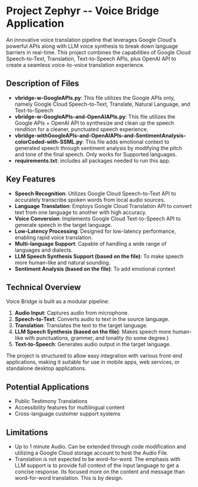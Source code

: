 # Project Zephyr -- Voice Bridge Application

An innovative voice translation pipeline that leverages Google Cloud's powerful APIs along with LLM voice synthesis to break down language barriers in real-time. This project combines the capabilities of Google Cloud Speech-to-Text, Translation, Text-to-Speech APIs, plus OpenAI API to create a seamless voice-to-voice translation experience.

## Description of Files

- **vbridge-w-GoogleAPIs.py**: This file utilizes the Google APIs only, namely Google Cloud Speech-to-Text, Translate, Natural Language, and Text-to-Speech
- **vbridge-w-GoogleAPIs-and-OpenAIAPIs.py**: This file utilizes the Google APIs + OpenAI API to synthesize and clean up the speech rendition for a cleaner, punctuated speech experience.
- **vbridge-withGoogleAPIs-and-OpenAIAPIs-and-SentimentAnalysis-colorCoded-with-SSML.py**: This file adds emotional context to generated speech through sentiment analysis by modifying the pitch and tone of the final speech. Only works for Supported languages.
- **requirements.txt**: includes all packages needed to run this app.

## Key Features

- **Speech Recognition**: Utilizes Google Cloud Speech-to-Text API to accurately transcribe spoken words from local audio sources.
- **Language Translation**: Employs Google Cloud Translation API to convert text from one language to another with high accuracy.
- **Voice Conversion**: Implements Google Cloud Text-to-Speech API to generate speech in the target language.
- **Low-Latency Processing**: Designed for low-latency performance, enabling rapid voice translation.
- **Multi-language Support**: Capable of handling a wide range of languages and dialects.
- **LLM Speech Synthesis Support (based on the file)**: To make speech more human-like and natural sounding.
- **Sentiment Analysis (based on the file)**: To add emotional context 

## Technical Overview

Voice Bridge is built as a modular pipeline:

1. **Audio Input**: Captures audio from microphone.
2. **Speech-to-Text**: Converts audio to text in the source language.
3. **Translation**: Translates the text to the target language.
4. **LLM Speech Synthesis (based on the file)**: Makes speech more human-like with punctuations, grammer, and tonality (to some degree.)
5. **Text-to-Speech**: Generates audio output in the target language.

The project is structured to allow easy integration with various front-end applications, making it suitable for use in mobile apps, web services, or standalone desktop applications.

## Potential Applications

- Public Testimony Translations
- Accessibility features for multilingual content
- Cross-language customer support systems

## Limitations

- Up to 1 minute Audio. Can be extended through code modification and utilizing a Google Cloud storage account to host the Audio File.
- Translation is not expected to be word-for-word. The emphasis with LLM support is to provide full context of the input language to get a concise response. Its focused more on the content and message than word-for-word translation. This is by design.

